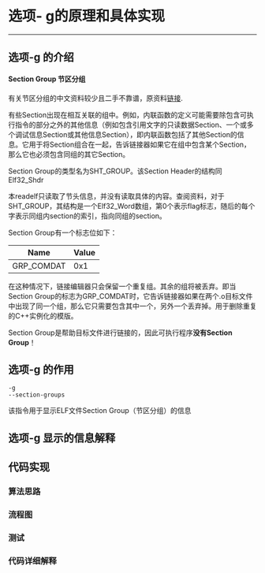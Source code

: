 # 选项- g的原理和具体实现
****
## 选项-g 的介绍

#### Section Group 节区分组

有关节区分组的中文资料较少且二手不靠谱，原资料[链接](https://docs.oracle.com/cd/E23824_01/html/819-0690/chapter7-26.html).

有些Section出现在相互关联的组中。例如，内联函数的定义可能需要除包含可执行指令的部分之外的其他信息（例如包含引用文字的只读数据Section、一个或多个调试信息Section或其他信息Section），即内联函数包括了其他Section的信息。它用于将Section组合在一起，告诉链接器如果它在组中包含某个Section，那么它也必须包含同组的其它Section。

Section Group的类型名为SHT_GROUP。该Section Header的结构同Elf32_Shdr

本readelf只读取了节头信息，并没有读取具体的内容。查阅资料，对于SHT_GROUP，其结构是一个Elf32_Word数组，第0个表示flag标志，随后的每个字表示同组内section的索引，指向同组的section。

Section Group有一个标志位如下：

Name | Value
-----|-------
GRP_COMDAT|0x1

在这种情况下，链接编辑器只会保留一个重复组。其余的组将被丢弃。即当Section Group的标志为GRP_COMDAT时，它告诉链接器如果在两个.o目标文件中出现了同一个组，那么它只需要包含其中一个，另外一个丢弃掉。用于删除重复的C++实例化的模版。

Section Group是帮助目标文件进行链接的，因此可执行程序**没有Section Group**！

## 选项-g 的作用

    -g
    --section-groups
该指令用于显示ELF文件Section Group（节区分组）的信息

## 选项-g 显示的信息解释



## 代码实现

### 算法思路

### 流程图

### 测试

### 代码详细解释
